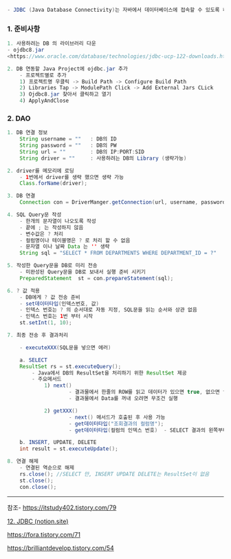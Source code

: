 

```java
- JDBC (Java Database Connectivity)는 자바에서 데이터베이스에 접속할 수 있도록 하는 자바 API이다
```

### 1. 준비사항

```java
1. 사용하려는 DB 의 라이브러리 다운
- ojdbc8.jar
<https://www.oracle.com/database/technologies/jdbc-ucp-122-downloads.html>

2. DB 연동할 Java Project에 ojdbc.jar 추가
	- 프로젝트별로 추가
	1) 프로젝트명 우클릭 -> Build Path -> Configure Build Path
	2) Libraries Tap -> ModulePath Click -> Add External Jars CLick
	3) Ojdbc8.jar 찾아서 클릭하고 열기
	4) ApplyAndClose 
```

### 2. DAO

```java
1. DB 연결 정보
	String username = ""   : DB의 ID
	String password = ""   : DB의 PW
	String url = ""        : DB의 IP:PORT:SID
	String driver = ""     : 사용하려는 DB의 Library (생략가능) 	

2. driver를 메모리에 로딩
	- 1번에서 driver를 생략 했으면 생략 가능
	Class.forName(driver);

3. DB 연결
	Connection con = DriverManger.getConnection(url, username, password)

4. SQL Query문 작성
	- 한개의 문자열이 나오도록 작성
	- 끝에 ; 는 작성하지 않음
	- 변수값은 ? 처리
	- 컬럼명이나 테이블명은 ? 로 처리 할 수 없음
	- 문자열 이나 날짜 Data 는 '' 생략
	String sql = "SELECT * FROM DEPARTMENTS WHERE DEPARTMENT_ID = ?"

5. 작성한 Query문을 DB로 미리 전송
	- 미완성된 Query문을 DB로 보내서 실행 준비 시키기
	PreparedStatement  st = con.prepareStatement(sql);

6. ? 값 적용
	- DB에게 ? 값 전송 준비
	- set데이터타입(인덱스번호, 값)
	- 인덱스 번호는 ? 의 순서대로 자동 지정, SQL문을 읽는 순서와 상관 없음
	- 인덱스 번호는 1번 부터 시작
	st.setInt(1, 10);

7. 최종 전송 후 결과처리

	- executeXXX(SQL문을 넣으면 에러)

	a. SELECT
	ResultSet rs = st.executeQuery();
		- Java에서 DB의 ResultSet을 처리하기 위한 ResultSet 제공
		- 주요메서드
			1) next()
					- 결과물에서 한줄의 ROW를 읽고 데이터가 있으면 true, 없으면 false를 리턴
					- 결과물에서 Data를 꺼내 오려면 무조건 실행

			2) getXXX()
					- next() 메서드가 호출된 후 사용 가능
					- get데이터타입("조회결과의 컬럼명");
					- get데이터타입(컬럼의 인덱스 번호)  - SELECT 결과의 왼쪽부터 1이 자동 지정

	b. INSERT, UPDATE, DELETE
	int result = st.executeUpdate();

8. 연결 해제
	- 연결된 역순으로 해제
	rs.close(); //SELECT 만, INSERT UPDATE DELETE는 ResultSet이 없음
	st.close();
	con.close();

```





















---
참조- https://itstudy402.tistory.com/79

[12. JDBC (notion.site)](https://marble-plastic-56b.notion.site/12-JDBC-cc30aa2d5ecd4d0094149b31e71af38f)


https://fora.tistory.com/71

https://brilliantdevelop.tistory.com/54